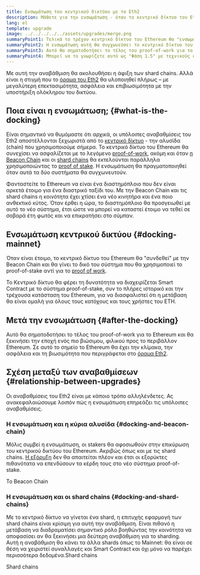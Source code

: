 ```yaml
---
title: Ενσωμάτωση του κεντρικού δικτύου με το Eth2
description: Μάθετε για την ενσωμάτωση - όταν το κεντρικό δίκτυο του Ethereum θα συνδεθεί με το Beacon Chain, το συντονισμένο σύστημα proof-of-stake.
lang: el
template: upgrade
image: ../../../../../assets/upgrades/merge.png
summaryPoint1: Τελικά το τρέχον κεντρικό δίκτυο του Ethereum θα "ενσωματωθεί" με τις υπόλοιπες αναβαθμίσεις του Eth2.
summaryPoint2: Η ενσωμάτωση αυτή θα συγχωνεύσει το κεντρικό δίκτυο του "Eth1" με το beacon chain του Eth2 και το σύστημα διαλογής (sharding system).
summaryPoint3: Αυτό θα σηματοδοτήσει το τέλος του proof-of-work για το Ethereum και την πλήρη μετάβαση στο proof of stake.
summaryPoint4: Μπορεί να το γνωρίζετε αυτό ως "Φάση 1.5" με τεχνικούς όρους.
---
```


<UpgradeStatus dateKey="page-upgrades-merge-date">
    Με αυτή την αναβάθμιση θα ακολουθήσει η άφιξη των shard chains. Αλλά είναι η στιγμή που το <a href="/upgrades/vision/">όραμα του Eth2</a> θα υλοποιηθεί πλήρως – με μεγαλύτερη επεκτασιμότητα, ασφάλεια και επιβιωσιμότητα με την υποστήριξη ολόκληρου του δικτύου.
</UpgradeStatus>

## Ποια είναι η ενσωμάτωση; {#what-is-the-docking}

Είναι σημαντικό να θυμόμαστε ότι αρχικά, οι υπόλοιπες αναβαθμίσεις του Eth2 αποστέλλονται ξεχωριστά από το [κεντρικό δίκτυο](/glossary/#mainnet) - την αλυσίδα (chain) που χρησιμοποιούμε σήμερα. Το κεντρικό δίκτυο του Ethereum θα συνεχίσει να ασφαλίζεται με το λεγόμενο [proof-of-work](/developers/docs/consensus-mechanisms/pow/), ακόμη και όταν [η Beacon Chain](/upgrades/beacon-chain/) και οι [shard chains](/upgrades/sharding/) θα εκτελούνται παράλληλα χρησιμοποιώντας το [proof of stake](/developers/docs/consensus-mechanisms/pos/). Η ενσωμάτωση θα πραγματοποιηθεί όταν αυτά τα δύο συστήματα θα συγχωνευτούν.

Φανταστείτε το Ethereum να είναι ένα διαστημόπλοιο που δεν είναι αρκετά έτοιμο για ένα διαστρικό ταξίδι του. Με την Beacon Chain και τις shard chains η κοινότητα έχει χτίσει ένα νέο κινητήρα και ένα ποιο ανθεκτικό κύτος. Όταν έρθει η ώρα, το διαστημόπλοιο θα προσγειωθεί με αυτό το νέο σύστημα, έτσι ώστε να μπορεί να καταστεί έτοιμο να τεθεί σε σοβαρά έτη φωτός και να επικρατήσει στο σύμπαν.

## Ενσωμάτωση κεντρικού δικτύου {#docking-mainnet}

Όταν είναι έτοιμο, το κεντρικό δίκτυο του Ethereum θα "συνδεθεί" με την Beacon Chain και θα γίνει το δικό του σύστημα που θα χρησιμοποιεί το proof-of-stake αντί για το [proof of work](/developers/docs/consensus-mechanisms/pow/).

Το Κεντρικό δίκτυο θα φέρει τη δυνατότητα να διαχειρίζεται Smart Contract με το σύστημα proof-of-stake, συν το πλήρες ιστορικό και την τρέχουσα κατάσταση του Ethereum, για να διασφαλιστεί ότι η μετάβαση θα είναι ομαλή για όλους τους κατόχους και τους χρήστες του ETH.

## Μετά την ενσωμάτωση {#after-the-docking}

Αυτό θα σηματοδοτήσει το τέλος του proof-of-work για το Ethereum και θα ξεκινήσει την εποχή ενός πιο βιώσιμου, φιλικού προς το περιβάλλον Ethereum. Σε αυτό το σημείο το Ethereum θα έχει την κλίμακα, την ασφάλεια και τη βιωσιμότητα που περιγράφεται στο [όραμα Eth2](/upgrades/vision/).

## Σχέση μεταξύ των αναβαθμίσεων {#relationship-between-upgrades}

Οι αναβαθμίσεις του Eth2 είναι με κάποιο τρόπο αλληλένδετες. Ας ανακεφαλαιώσουμε λοιπόν πώς η ενσωμάτωση επηρεάζει τις υπόλοιπες αναβαθμίσεις.

### Η ενσωμάτωση και η κύρια αλυσίδα {#docking-and-beacon-chain}

Μόλις συμβεί η ενσωμάτωση, οι stakers θα αφοσιωθούν στην επικύρωση του κεντρικού δικτύου του Ethereum. Ακριβώς όπως και με τις shard chains. [Η εξόρυξη](/developers/docs/consensus-mechanisms/pow/mining/) δεν θα απαιτείται πλέον και έτσι οι εξορύκτες πιθανότατα να επενδύσουν τα κέρδη τους στο νέο σύστημα proof-of-stake.

<ButtonLink to="/upgrades/beacon-chain/">Το Beacon Chain</ButtonLink>

### Η ενσωμάτωση και οι shard chains {#docking-and-shard-chains}

Με το κεντρικό δίκτυο να γίνεται ένα shard, η επιτυχής εφαρμογή των shard chains είναι κρίσιμη για αυτή την αναβάθμιση. Είναι πιθανό η μετάβαση να διαδραματίσει σημαντικό ρόλο βοηθώντας την κοινότητα να αποφασίσει αν θα ξεκινήσει μια δεύτερη αναβάθμιση για το sharding. Αυτή η αναβάθμιση θα κάνει τα άλλα shards όπως το Mainnet: θα είναι σε θέση να χειριστεί συναλλαγές και Smart Contract και όχι μόνο να παρέχει περισσότερα δεδομένα.<ButtonLink to="/upgrades/sharding/">Shard chains</ButtonLink>

<ButtonLink to="/upgrades/sharding/">Shard chains</ButtonLink>

